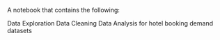 A notebook that contains the following:

Data Exploration
Data Cleaning
Data Analysis for hotel booking demand datasets
